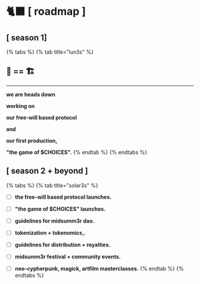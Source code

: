 # 🐈⬛ \[ roadmap ]

## \[ season 1]



{% tabs %}
{% tab title="lun3s" %}
## **🧸 == 🏗**

****

**we are heads down**&#x20;

**working on**&#x20;

**our free-will based protocol**&#x20;

**and**&#x20;

**our first production,**

**"the game of $CHOICES".**&#x20;
{% endtab %}
{% endtabs %}



## \[ season 2 **+ beyond** ]



{% tabs %}
{% tab title="solar3s" %}
* [ ] **the free-will based protocol launches.**
* [ ] **"the game of $CHOICES" launches.**
* [ ] **guidelines for midsumm3r dao.**
* [ ] **tokenization + tokenomics,.**
* [ ] **guidelines for distribution + royalties.**
* [ ] **midsumm3r festival + community events.**
* [ ] **neo-cypherpunk, magick, artfilm masterclasses.**
{% endtab %}
{% endtabs %}

